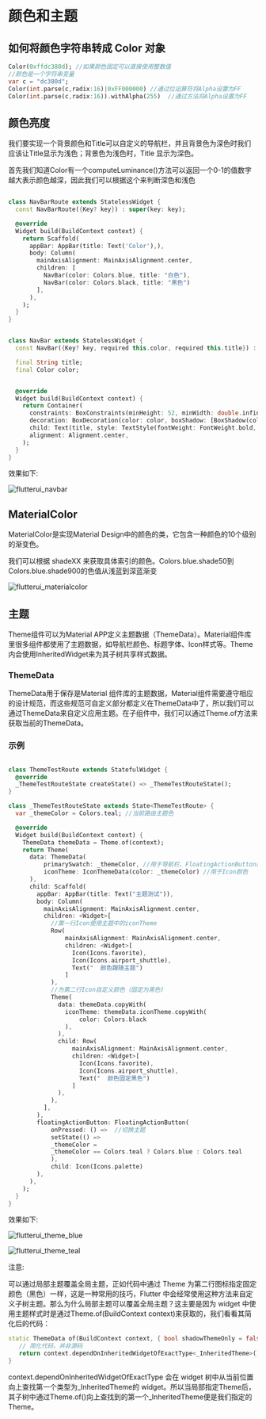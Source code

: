 # 颜色和主题

## 如何将颜色字符串转成 Color 对象

```dart
Color(0xffdc380d); //如果颜色固定可以直接使用整数值
//颜色是一个字符串变量
var c = "dc380d";
Color(int.parse(c,radix:16)|0xFF000000) //通过位运算符将Alpha设置为FF
Color(int.parse(c,radix:16)).withAlpha(255)  //通过方法将Alpha设置为FF
```

## 颜色亮度

我们要实现一个背景颜色和Title可以自定义的导航栏，并且背景色为深色时我们应该让Title显示为浅色；背景色为浅色时，Title 显示为深色。

首先我们知道Color有一个computeLuminance()方法可以返回一个0-1的值数字越大表示颜色越深，因此我们可以根据这个来判断深色和浅色

```dart

class NavBarRoute extends StatelessWidget {
  const NavBarRoute({Key? key}) : super(key: key);

  @override
  Widget build(BuildContext context) {
    return Scaffold(
      appBar: AppBar(title: Text('Color'),),
      body: Column(
        mainAxisAlignment: MainAxisAlignment.center,
        children: [
          NavBar(color: Colors.blue, title: "白色"),
          NavBar(color: Colors.black, title: "黑色")
        ],
      ),
    );
  }
}


class NavBar extends StatelessWidget {
  const NavBar({Key? key, required this.color, required this.title}) : super(key: key);

  final String title;
  final Color color;


  @override
  Widget build(BuildContext context) {
    return Container(
      constraints: BoxConstraints(minHeight: 52, minWidth: double.infinity),
      decoration: BoxDecoration(color: color, boxShadow: [BoxShadow(color: Colors.black26, offset:  Offset(0, 3), blurRadius: 3)],),
      child: Text(title, style: TextStyle(fontWeight: FontWeight.bold, color: color.computeLuminance() < 0.5 ? Colors.white : Colors.black),),
      alignment: Alignment.center,
    );
  }
}
```
效果如下:

![flutterui_navbar](https://github.com/LeeWongSnail/FlutterLearning/raw/main/res/flutterui_navbar.png)

## MaterialColor

MaterialColor是实现Material Design中的颜色的类，它包含一种颜色的10个级别的渐变色。

我们可以根据 shadeXX 来获取具体索引的颜色。Colors.blue.shade50到Colors.blue.shade900的色值从浅蓝到深蓝渐变

![flutterui_materialcolor](https://github.com/LeeWongSnail/FlutterLearning/raw/main/res/flutterui_materialcolor.jpeg)

## 主题

Theme组件可以为Material APP定义主题数据（ThemeData）。Material组件库里很多组件都使用了主题数据，如导航栏颜色、标题字体、Icon样式等。Theme内会使用InheritedWidget来为其子树共享样式数据。

### ThemeData

ThemeData用于保存是Material 组件库的主题数据，Material组件需要遵守相应的设计规范，而这些规范可自定义部分都定义在ThemeData中了，所以我们可以通过ThemeData来自定义应用主题。在子组件中，我们可以通过Theme.of方法来获取当前的ThemeData。

### 示例

```dart

class ThemeTestRoute extends StatefulWidget {
  @override
  _ThemeTestRouteState createState() => _ThemeTestRouteState();
}

class _ThemeTestRouteState extends State<ThemeTestRoute> {
  var _themeColor = Colors.teal; //当前路由主题色

  @override
  Widget build(BuildContext context) {
    ThemeData themeData = Theme.of(context);
    return Theme(
      data: ThemeData(
          primarySwatch: _themeColor, //用于导航栏、FloatingActionButton的背景色等
          iconTheme: IconThemeData(color: _themeColor) //用于Icon颜色
      ),
      child: Scaffold(
        appBar: AppBar(title: Text("主题测试")),
        body: Column(
          mainAxisAlignment: MainAxisAlignment.center,
          children: <Widget>[
            //第一行Icon使用主题中的iconTheme
            Row(
                mainAxisAlignment: MainAxisAlignment.center,
                children: <Widget>[
                  Icon(Icons.favorite),
                  Icon(Icons.airport_shuttle),
                  Text("  颜色跟随主题")
                ]
            ),
            //为第二行Icon自定义颜色（固定为黑色)
            Theme(
              data: themeData.copyWith(
                iconTheme: themeData.iconTheme.copyWith(
                    color: Colors.black
                ),
              ),
              child: Row(
                  mainAxisAlignment: MainAxisAlignment.center,
                  children: <Widget>[
                    Icon(Icons.favorite),
                    Icon(Icons.airport_shuttle),
                    Text("  颜色固定黑色")
                  ]
              ),
            ),
          ],
        ),
        floatingActionButton: FloatingActionButton(
            onPressed: () =>  //切换主题
            setState(() =>
            _themeColor =
            _themeColor == Colors.teal ? Colors.blue : Colors.teal
            ),
            child: Icon(Icons.palette)
        ),
      ),
    );
  }
}
```
效果如下:

![flutterui_theme_blue](https://github.com/LeeWongSnail/FlutterLearning/raw/main/res/flutterui_theme_blue)

![flutterui_theme_teal](https://github.com/LeeWongSnail/FlutterLearning/raw/main/res/flutterui_theme_teal.png)

注意:

可以通过局部主题覆盖全局主题，正如代码中通过 Theme 为第二行图标指定固定颜色（黑色）一样，这是一种常用的技巧，Flutter 中会经常使用这种方法来自定义子树主题。那么为什么局部主题可以覆盖全局主题？这主要是因为 widget 中使用主题样式时是通过Theme.of(BuildContext context)来获取的，我们看看其简化后的代码：

```dart
static ThemeData of(BuildContext context, { bool shadowThemeOnly = false }) {
   // 简化代码，并非源码  
   return context.dependOnInheritedWidgetOfExactType<_InheritedTheme>().theme.data
}
```
context.dependOnInheritedWidgetOfExactType 会在 widget 树中从当前位置向上查找第一个类型为_InheritedTheme的 widget。所以当局部指定Theme后，其子树中通过Theme.of()向上查找到的第一个_InheritedTheme便是我们指定的Theme。
